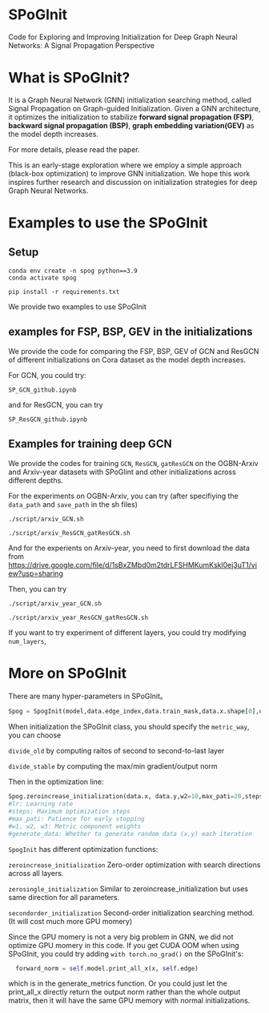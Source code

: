 # SPoGInit
Code for Exploring and Improving Initialization for Deep Graph Neural Networks: A Signal Propagation Perspective

# What is SPoGInit?
It is a Graph Neural Network (GNN) initialization searching method, called Signal Propagation on Graph-guided Initialization. Given a GNN architecture, it optimizes the initialization to stabilize **forward signal propagation (FSP)**, **backward signal propagation (BSP)**, **graph embedding variation(GEV)** as the model depth increases.

For more details, please read the paper.

This is an early-stage exploration where we employ a simple approach (black-box optimization) to improve GNN initialization. We hope this work inspires further research and discussion on initialization strategies for deep Graph Neural Networks.



# Examples to use the SPoGInit


## Setup
```
conda env create -n spog python==3.9
conda activate spog

pip install -r requirements.txt
```

We provide two examples to use SPoGInit

## examples for FSP, BSP, GEV in the initializations
We provide the code for comparing the FSP, BSP, GEV of GCN and ResGCN of different initializations on Cora dataset as the model depth increases.

For GCN, you could try:
```
SP_GCN_github.ipynb
```
and for ResGCN, you can try

```
SP_ResGCN_github.ipynb
```

## Examples for training deep GCN
We provide the codes for training ``GCN``, ``ResGCN``, ``gatResGCN`` on the OGBN-Arxiv and Arxiv-year datasets with SPoGIint and other initializations across different depths.

For the experiments on OGBN-Arxiv, you can try (after specifiying the ``data_path`` and ``save_path`` in the sh files)
```
./script/arxiv_GCN.sh

./script/arxiv_ResGCN_gatResGCN.sh 
```

And for the experients on Arxiv-year, you need to first download the data from https://drive.google.com/file/d/1sBxZMbd0m2tdrLFSHMKumKskl0ej3uT1/view?usp=sharing

Then, you can try

```
./script/arxiv_year_GCN.sh

./script/arxiv_year_ResGCN_gatResGCN.sh 
```

If you want to try experiment of different layers, you could try modifying ``num_layers``, 


# More on SPoGInit

There are many hyper-parameters in SPoGInit。
```python
Spog = SpogInit(model,data.edge_index,data.train_mask,data.x.shape[0],data.x.shape[1],dataset.num_classes, device, metric_way="divide_old")
```
When initialization the SPoGInit class,  you should specify the ``metric_way``, you can choose 

  ``divide_old`` by computing raitos of second to second-to-last layer 
  
  ``divide_stable`` by computing the max/min gradient/output norm

Then in the optimization line: 
```python
Spog.zeroincrease_initialization(data.x, data.y,w2=10,max_pati=20,steps=40, lr = 0.05,generate_data = True)
#lr: Learning rate
#steps: Maximum optimization steps
#max_pati: Patience for early stopping
#w1, w2, w3: Metric component weights
#generate_data: Whether to generate random data (x,y) each iteration
```
``SpogInit`` has different optimization functions: 

``zeroincrease_initialization`` Zero-order optimization with search directions across all layers.

``zerosingle_initialization`` Similar to zeroincrease_initialization but uses same direction for all parameters.

``secondorder_initialization`` Second-order initialization searching method. (It will cost much more GPU momery)


Since the GPU momery is not a very big problem in GNN,  we did not optimize GPU momery in this code. If you get CUDA OOM when using SPoGInit, you could try adding ``with torch.no_grad()`` on the SPoGInit's:
```python
  forward_norm = self.model.print_all_x(x, self.edge)
```
which is in the generate_metrics function. Or you could just let the print_all_x directly return the output norm rather than the whole output matrix, then it will have the same GPU memory with normal initializations.
